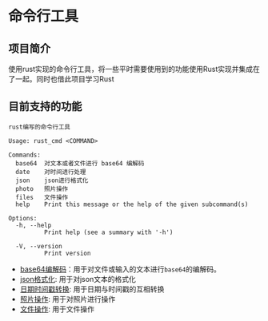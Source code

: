 # 命令行工具

## 项目简介

使用rust实现的命令行工具，将一些平时需要使用到的功能使用Rust实现并集成在了一起。同时也借此项目学习Rust

## 目前支持的功能

```shell
rust编写的命令行工具

Usage: rust_cmd <COMMAND>

Commands:
  base64  对文本或者文件进行 base64 编解码
  date    对时间进行处理
  json    json进行格式化
  photo   照片操作
  files   文件操作
  help    Print this message or the help of the given subcommand(s)

Options:
  -h, --help
          Print help (see a summary with '-h')

  -V, --version
          Print version
```

- [base64编解码](./docs/base64.md)：用于对文件或输入的文本进行`base64`的编解码。
- [json格式化](./docs/json_format.md): 用于对json文本的格式化
- [日期时间戳转换](docs/date.md): 用于日期与时间戳的互相转换
- [照片操作](./docs/photo.md): 用于对照片进行操作
- [文件操作](./docs/files.md): 用于文件操作
